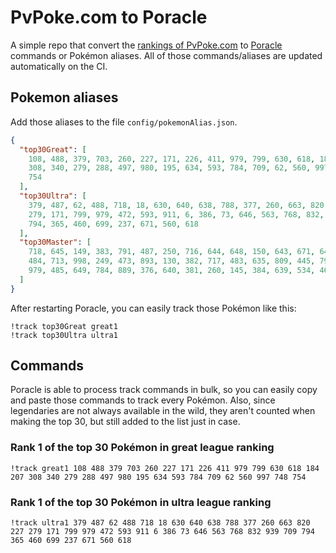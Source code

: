 # PvPoke.com to Poracle
A simple repo that convert the [rankings of PvPoke.com](https://pvpoke.com/rankings/) to [Poracle](https://github.com/KartulUdus/PoracleJS) commands or Pokémon aliases. 
All of those commands/aliases are updated automatically on the CI.

## Pokemon aliases
Add those aliases to the file `config/pokemonAlias.json`. 

<!-- aliases-start -->
```json
{
  "top30Great": [
    108, 488, 379, 703, 260, 227, 171, 226, 411, 979, 799, 630, 618, 184, 207,
    308, 340, 279, 288, 497, 980, 195, 634, 593, 784, 709, 62, 560, 997, 748,
    754
  ],
  "top30Ultra": [
    379, 487, 62, 488, 718, 18, 630, 640, 638, 788, 377, 260, 663, 820, 227,
    279, 171, 799, 979, 472, 593, 911, 6, 386, 73, 646, 563, 768, 832, 939, 709,
    794, 365, 460, 699, 237, 671, 560, 618
  ],
  "top30Master": [
    718, 645, 149, 383, 791, 487, 250, 716, 644, 648, 150, 643, 671, 646, 888,
    484, 713, 998, 249, 473, 893, 130, 382, 717, 483, 635, 809, 445, 794, 901,
    979, 485, 649, 784, 889, 376, 640, 381, 260, 145, 384, 639, 534, 464
  ]
}
```
<!-- aliases-end -->

After restarting Poracle, you can easily track those Pokémon like this:
```shell
!track top30Great great1
!track top30Ultra ultra1
```

## Commands
Poracle is able to process track commands in bulk, so you can easily copy and paste those commands to track every Pokémon. 
Also, since legendaries are not always available in the wild, they aren't counted when making the top 30, but still added to the list just in case.

### Rank 1 of the top 30 Pokémon in great league ranking
<!-- top30great-start -->
```
!track great1 108 488 379 703 260 227 171 226 411 979 799 630 618 184 207 308 340 279 288 497 980 195 634 593 784 709 62 560 997 748 754
```
<!-- top30great-end -->

### Rank 1 of the top 30 Pokémon in ultra league ranking
<!-- top30ultra-start -->
```
!track ultra1 379 487 62 488 718 18 630 640 638 788 377 260 663 820 227 279 171 799 979 472 593 911 6 386 73 646 563 768 832 939 709 794 365 460 699 237 671 560 618
```
<!-- top30ultra-end -->
